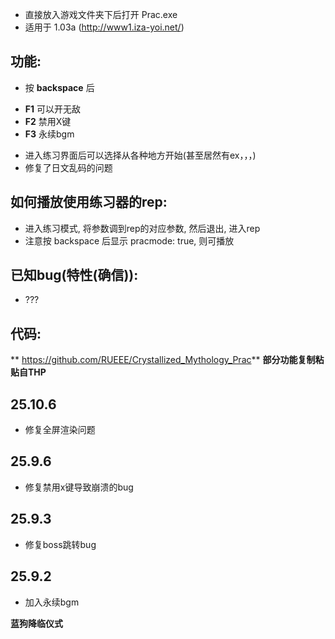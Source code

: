 - 直接放入游戏文件夹下后打开 Prac.exe
- 适用于 1.03a (http://www1.iza-yoi.net/)

## 功能:
- 按 **backspace** 后
+ **F1** 可以开无敌
+ **F2** 禁用X键
+ **F3** 永续bgm
- 进入练习界面后可以选择从各种地方开始(甚至居然有ex，，，)
- 修复了日文乱码的问题

## 如何播放使用练习器的rep:
- 进入练习模式, 将参数调到rep的对应参数, 然后退出, 进入rep
- 注意按 backspace 后显示 pracmode: true, 则可播放

## 已知bug(特性(确信)):
- ???

## 代码:
** https://github.com/RUEEE/Crystallized_Mythology_Prac**
**部分功能复制粘贴自THP**

## 25.10.6
- 修复全屏渲染问题

## 25.9.6
- 修复禁用x键导致崩溃的bug

## 25.9.3
- 修复boss跳转bug

## 25.9.2
- 加入永续bgm

**蓝狗降临仪式**